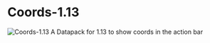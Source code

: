 # Coords-1.13
![Coords-1.13](https://i.imgur.com/wApki5Ls.gif)
A Datapack for 1.13 to show coords in the action bar

